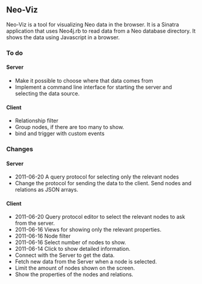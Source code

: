 ## Neo-Viz

Neo-Viz is a tool for visualizing Neo data in the browser. It is
a Sinatra application that uses Neo4j.rb to read data from a Neo
database directory. It shows the data using Javascript in a browser.


### To do

#### Server

* Make it possible to choose where that data comes from
* Implement a command line interface for starting the server and
  selecting the data source.


#### Client

* Relationship filter
* Group nodes, if there are too many to show.
* bind and trigger with custom events


### Changes

#### Server

* 2011-06-20 A query protocol for selecting only the relevant nodes
* Change the protocol for sending the data to the client.
  Send nodes and relations as JSON arrays. 

#### Client

* 2011-06-20 Query protocol editor to select the relevant nodes to ask
  from the server.
* 2011-06-16 Views for showing only the relevant properties.
* 2011-06-16 Node filter
* 2011-06-16 Select number of nodes to show.
* 2011-06-14 Click to show detailed information.
* Connect with the Server to get the data.
* Fetch new data from the Server when a node is selected.
* Limit the amount of nodes shown on the screen.
* Show the properties of the nodes and relations.

